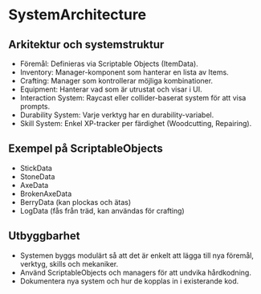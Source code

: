 # SystemArchitecture

## Arkitektur och systemstruktur

- Föremål: Definieras via Scriptable Objects (ItemData).
- Inventory: Manager-komponent som hanterar en lista av Items.
- Crafting: Manager som kontrollerar möjliga kombinationer.
- Equipment: Hanterar vad som är utrustat och visar i UI.
- Interaction System: Raycast eller collider-baserat system för att visa prompts.
- Durability System: Varje verktyg har en durability-variabel.
- Skill System: Enkel XP-tracker per färdighet (Woodcutting, Repairing).

## Exempel på ScriptableObjects

- StickData
- StoneData
- AxeData
- BrokenAxeData
- BerryData (kan plockas och ätas)
- LogData (fås från träd, kan användas för crafting)

## Utbyggbarhet

- Systemen byggs modulärt så att det är enkelt att lägga till nya föremål, verktyg, skills och mekaniker.
- Använd ScriptableObjects och managers för att undvika hårdkodning.
- Dokumentera nya system och hur de kopplas in i existerande kod. 